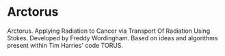 # Arctorus
Arctorus. Applying Radiation to Cancer via Transport Of Radiation Using Stokes. Developed by Freddy Wordingham. Based on ideas
and algorithms present within Tim Harries' code TORUS.
